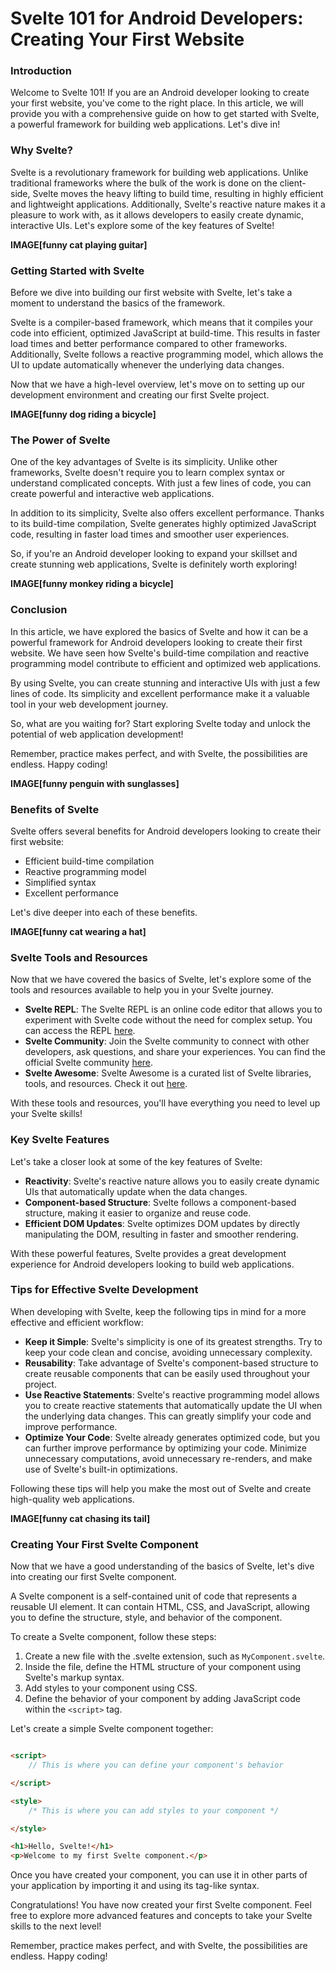 # Svelte 101 for Android Developers: Creating Your First Website

### Introduction

Welcome to Svelte 101! If you are an Android developer looking to create your first website, you've come to the right
place. In this article, we will provide you with a comprehensive guide on how to get started with Svelte, a powerful
framework for building web applications. Let's dive in!

### Why Svelte?

Svelte is a revolutionary framework for building web applications. Unlike traditional frameworks where the bulk of the
work is done on the client-side, Svelte moves the heavy lifting to build time, resulting in highly efficient and
lightweight applications. Additionally, Svelte's reactive nature makes it a pleasure to work with, as it allows
developers to easily create dynamic, interactive UIs. Let's explore some of the key features of Svelte!

**IMAGE[funny cat playing guitar]**

### Getting Started with Svelte

Before we dive into building our first website with Svelte, let's take a moment to understand the basics of the
framework.

Svelte is a compiler-based framework, which means that it compiles your code into efficient, optimized JavaScript at
build-time. This results in faster load times and better performance compared to other frameworks. Additionally, Svelte
follows a reactive programming model, which allows the UI to update automatically whenever the underlying data changes.

Now that we have a high-level overview, let's move on to setting up our development environment and creating our first
Svelte project.

**IMAGE[funny dog riding a bicycle]**

### The Power of Svelte

One of the key advantages of Svelte is its simplicity. Unlike other frameworks, Svelte doesn't require you to learn
complex syntax or understand complicated concepts. With just a few lines of code, you can create powerful and
interactive web applications.

In addition to its simplicity, Svelte also offers excellent performance. Thanks to its build-time compilation, Svelte
generates highly optimized JavaScript code, resulting in faster load times and smoother user experiences.

So, if you're an Android developer looking to expand your skillset and create stunning web applications, Svelte is
definitely worth exploring!

**IMAGE[funny monkey riding a bicycle]**

### Conclusion

In this article, we have explored the basics of Svelte and how it can be a powerful framework for Android developers
looking to create their first website. We have seen how Svelte's build-time compilation and reactive programming model
contribute to efficient and optimized web applications.

By using Svelte, you can create stunning and interactive UIs with just a few lines of code. Its simplicity and excellent
performance make it a valuable tool in your web development journey.

So, what are you waiting for? Start exploring Svelte today and unlock the potential of web application development!

Remember, practice makes perfect, and with Svelte, the possibilities are endless. Happy coding!

**IMAGE[funny penguin with sunglasses]**

### Benefits of Svelte

Svelte offers several benefits for Android developers looking to create their first website:

- Efficient build-time compilation
- Reactive programming model
- Simplified syntax
- Excellent performance

Let's dive deeper into each of these benefits.

**IMAGE[funny cat wearing a hat]**

### Svelte Tools and Resources

Now that we have covered the basics of Svelte, let's explore some of the tools and resources available to help you in
your Svelte journey.

- **Svelte REPL**: The Svelte REPL is an online code editor that allows you to experiment with Svelte code without the
  need for complex setup. You can access the REPL [here](https://svelte.dev/repl).
- **Svelte Community**: Join the Svelte community to connect with other developers, ask questions, and share your
  experiences. You can find the official Svelte community [here](https://svelte.dev/community).
- **Svelte Awesome**: Svelte Awesome is a curated list of Svelte libraries, tools, and resources. Check it
  out [here](https://github.com/sveltejs/awesome-svelte).

With these tools and resources, you'll have everything you need to level up your Svelte skills!

### Key Svelte Features

Let's take a closer look at some of the key features of Svelte:

- **Reactivity**: Svelte's reactive nature allows you to easily create dynamic UIs that automatically update when the
  data changes.
- **Component-based Structure**: Svelte follows a component-based structure, making it easier to organize and reuse
  code.
- **Efficient DOM Updates**: Svelte optimizes DOM updates by directly manipulating the DOM, resulting in faster and
  smoother rendering.

With these powerful features, Svelte provides a great development experience for Android developers looking to build web
applications.

### Tips for Effective Svelte Development

When developing with Svelte, keep the following tips in mind for a more effective and efficient workflow:

- **Keep it Simple**: Svelte's simplicity is one of its greatest strengths. Try to keep your code clean and concise,
  avoiding unnecessary complexity.
- **Reusability**: Take advantage of Svelte's component-based structure to create reusable components that can be easily
  used throughout your project.
- **Use Reactive Statements**: Svelte's reactive programming model allows you to create reactive statements that
  automatically update the UI when the underlying data changes. This can greatly simplify your code and improve
  performance.
- **Optimize Your Code**: Svelte already generates optimized code, but you can further improve performance by optimizing
  your code. Minimize unnecessary computations, avoid unnecessary re-renders, and make use of Svelte's built-in
  optimizations.

Following these tips will help you make the most out of Svelte and create high-quality web applications.

**IMAGE[funny cat chasing its tail]**

### Creating Your First Svelte Component

Now that we have a good understanding of the basics of Svelte, let's dive into creating our first Svelte component.

A Svelte component is a self-contained unit of code that represents a reusable UI element. It can contain HTML, CSS, and
JavaScript, allowing you to define the structure, style, and behavior of the component.

To create a Svelte component, follow these steps:

1. Create a new file with the .svelte extension, such as `MyComponent.svelte`.
2. Inside the file, define the HTML structure of your component using Svelte's markup syntax.
3. Add styles to your component using CSS.
4. Define the behavior of your component by adding JavaScript code within the `<script>` tag.

Let's create a simple Svelte component together:

```html

<script>
    // This is where you can define your component's behavior

</script>

<style>
    /* This is where you can add styles to your component */

</style>

<h1>Hello, Svelte!</h1>
<p>Welcome to my first Svelte component.</p>
```

Once you have created your component, you can use it in other parts of your application by importing it and using its
tag-like syntax.

Congratulations! You have now created your first Svelte component. Feel free to explore more advanced features and
concepts to take your Svelte skills to the next level!

Remember, practice makes perfect, and with Svelte, the possibilities are endless. Happy coding!

